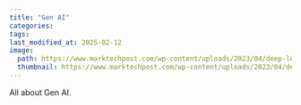 ```yaml
---
title: "Gen AI"
categories:
tags:
last_modified_at: 2025-02-12
image: 
  path: https://www.marktechpost.com/wp-content/uploads/2023/04/deep-learning-illustration-generative-ai-scaled.jpg
  thumbnail: https://www.marktechpost.com/wp-content/uploads/2023/04/deep-learning-illustration-generative-ai-scaled.jpg
---
```

All about Gen AI.
